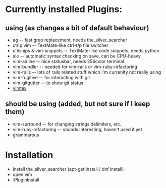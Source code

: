 # Currently installed Plugins:

## using (as changes a bit of default behaviour)

* ag -- fast grep replacement, needs the_silver_searcher
* ctrlp.vim -- TextMate-like ctrl-t/p file switcher
* ultisnips & vim-snippets -- TextMate-like code snippets, needs python
* ale -- automatic syntax checking on save, can be CPU-heavy
* vim-airline -- nice statusbar, needs 256color terminal
* vim-bundler -- needed for vim-rails or vim-ruby-refactoring
* vim-rails -- lots of rails related stuff which I'm currenlty not really using
* vim-fugitive -- for interacting with git
* vim-gitgutter -- to show git status
* [vimtex](https://github.com/lervag/vimtex)

## should be using (added, but not sure if I keep them)

* vim-surround -- for changing strings delimiters, etc.
* vim-ruby-refactoring -- sounds interesting, haven't used it yet
* grammarous

# Installation

* install the_silver_searcher (apt-get install / dnf install)
* open vim
* :PluginInstall
